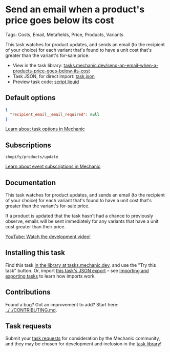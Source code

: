 # Send an email when a product's price goes below its cost

Tags: Costs, Email, Metafields, Price, Products, Variants

This task watches for product updates, and sends an email (to the recipient of your choice) for each variant that's found to have a unit cost that's greater than the variant's for-sale price.

* View in the task library: [tasks.mechanic.dev/send-an-email-when-a-products-price-goes-below-its-cost](https://tasks.mechanic.dev/send-an-email-when-a-products-price-goes-below-its-cost)
* Task JSON, for direct import: [task.json](../../tasks/send-an-email-when-a-products-price-goes-below-its-cost.json)
* Preview task code: [script.liquid](./script.liquid)

## Default options

```json
{
  "recipient_email__email_required": null
}
```

[Learn about task options in Mechanic](https://learn.mechanic.dev/core/tasks/options)

## Subscriptions

```liquid
shopify/products/update
```

[Learn about event subscriptions in Mechanic](https://learn.mechanic.dev/core/tasks/subscriptions)

## Documentation

This task watches for product updates, and sends an email (to the recipient of your choice) for each variant that's found to have a unit cost that's greater than the variant's for-sale price.

If a product is updated that the task hasn't had a chance to previously observe, emails will be sent immediately for any variants that have a unit cost greater than their price.

[YouTube: Watch the development video!](https://youtu.be/LrFu6bV1f1o)

## Installing this task

Find this task [in the library at tasks.mechanic.dev](https://tasks.mechanic.dev/send-an-email-when-a-products-price-goes-below-its-cost), and use the "Try this task" button. Or, import [this task's JSON export](../../tasks/send-an-email-when-a-products-price-goes-below-its-cost.json) – see [Importing and exporting tasks](https://learn.mechanic.dev/core/tasks/import-and-export) to learn how imports work.

## Contributions

Found a bug? Got an improvement to add? Start here: [../../CONTRIBUTING.md](../../CONTRIBUTING.md).

## Task requests

Submit your [task requests](https://mechanic.canny.io/task-requests) for consideration by the Mechanic community, and they may be chosen for development and inclusion in the [task library](https://tasks.mechanic.dev/)!

